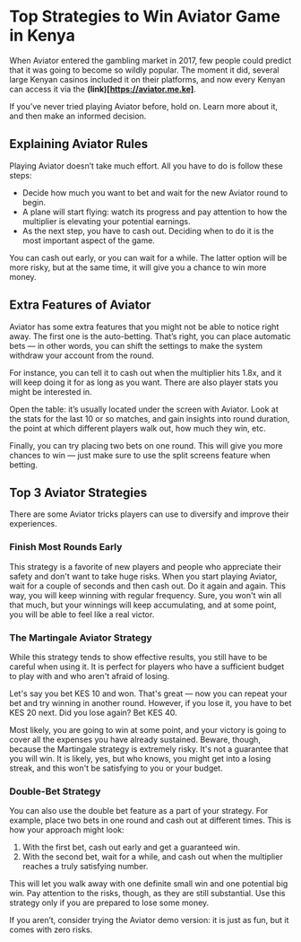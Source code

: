 # Top Strategies to Win Aviator Game in Kenya

When Aviator entered the gambling market in 2017, few people could predict that it was going to become so wildly popular. The moment it did, several large Kenyan casinos included it on their platforms, and now every Kenyan can access it via the **(link)[https://aviator.me.ke]**.

If you’ve never tried playing Aviator before, hold on. Learn more about it, and then make an informed decision.   

## Explaining Aviator Rules

Playing Aviator doesn’t take much effort. All you have to do is follow these steps:

<ul>
<li>Decide how much you want to bet and wait for the new Aviator round to begin.</li>
<li>A plane will start flying: watch its progress and pay attention to how the multiplier is elevating your potential earnings.</li> 
<li>As the next step, you have to cash out. Deciding when to do it is the most important aspect of the game.</li>  
</ul>
  
You can cash out early, or you can wait for a while. The latter option will be more risky, but at the same time, it will give you a chance to win more money. 

## Extra Features of Aviator

Aviator has some extra features that you might not be able to notice right away. The first one is the auto-betting. That’s right, you can place automatic bets — in other words, you can shift the settings to make the system withdraw your account from the round. 

For instance, you can tell it to cash out when the multiplier hits 1.8x, and it will keep doing it for as long as you want.
There are also player stats you might be interested in. 

Open the table: it’s usually located under the screen with Aviator. Look at the stats for the last 10 or so matches, and gain insights into round duration, the point at which different players walk out, how much they win, etc.  

Finally, you can try placing two bets on one round. This will give you more chances to win — just make sure to use the split screens feature when betting.    

## Top 3 Aviator Strategies

There are some Aviator tricks players can use to diversify and improve their experiences.  

### Finish Most Rounds Early 

This strategy is a favorite of new players and people who appreciate their safety and don't want to take huge risks. When you start playing Aviator, wait for a couple of seconds and then cash out. Do it again and again. 
This way, you will keep winning with regular frequency. Sure, you won't win all that much, but your winnings will keep accumulating, and at some point, you will be able to feel like a real victor.

### The Martingale Aviator Strategy 

While this strategy tends to show effective results, you still have to be careful when using it. It is perfect for players who have a sufficient budget to play with and who aren't afraid of losing. 

Let's say you bet KES 10 and won. That's great — now you can repeat your bet and try winning in another round. However, if you lose it, you have to bet KES 20 next. Did you lose again? Bet KES 40. 

Most likely, you are going to win at some point, and your victory is going to cover all the expenses you have already sustained. Beware, though, because the Martingale strategy is extremely risky. It's not a guarantee that you will win. It is likely, yes, but who knows, you might get into a losing streak, and this won't be satisfying to you or your budget.

### Double-Bet Strategy 

You can also use the double bet feature as a part of your strategy. For example, place two bets in one round and cash out at different times. This is how your approach might look:

<ol>
<li>With the first bet, cash out early and get a guaranteed win.</li> 
<li>With the second bet, wait for a while, and cash out when the multiplier reaches a truly satisfying number.</li>  
</ol>

This will let you walk away with one definite small win and one potential big win. Pay attention to the risks, though, as they are still substantial. Use this strategy only if you are prepared to lose some money. 

If you aren’t, consider trying the Aviator demo version: it is just as fun, but it comes with zero risks.  
